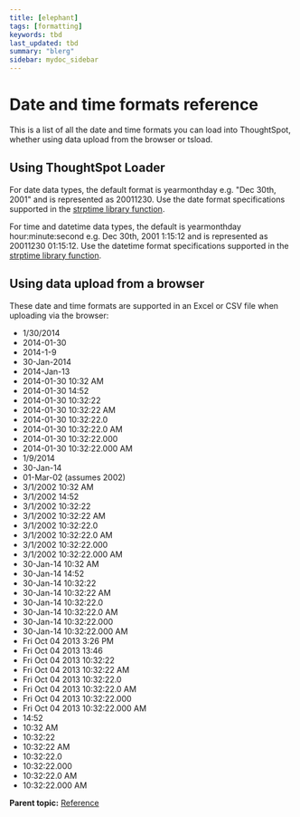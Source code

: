```yaml
---
title: [elephant]
tags: [formatting]
keywords: tbd
last_updated: tbd
summary: "blerg"
sidebar: mydoc_sidebar
---
```

# Date and time formats reference

This is a list of all the date and time formats you can load into ThoughtSpot, whether using data upload from the browser or tsload.

## Using ThoughtSpot Loader

For date data types, the default format is yearmonthday e.g. "Dec 30th, 2001" and is represented as 20011230. Use the date format specifications supported in the [strptime library function](http://man7.org/linux/man-pages/man3/strptime.3.html).

For time and datetime data types, the default is yearmonthday hour:minute:second e.g. Dec 30th, 2001 1:15:12 and is represented as 20011230 01:15:12. Use the datetime format specifications supported in the [strptime library function](http://man7.org/linux/man-pages/man3/strptime.3.html).

## Using data upload from a browser

These date and time formats are supported in an Excel or CSV file when uploading via the browser:

-   1/30/2014
-   2014-01-30
-   2014-1-9
-   30-Jan-2014
-   2014-Jan-13
-   2014-01-30 10:32 AM
-   2014-01-30 14:52
-   2014-01-30 10:32:22
-   2014-01-30 10:32:22 AM
-   2014-01-30 10:32:22.0
-   2014-01-30 10:32:22.0 AM
-   2014-01-30 10:32:22.000
-   2014-01-30 10:32:22.000 AM
-   1/9/2014
-   30-Jan-14
-   01-Mar-02 \(assumes 2002\)
-   3/1/2002 10:32 AM
-   3/1/2002 14:52
-   3/1/2002 10:32:22
-   3/1/2002 10:32:22 AM
-   3/1/2002 10:32:22.0
-   3/1/2002 10:32:22.0 AM
-   3/1/2002 10:32:22.000
-   3/1/2002 10:32:22.000 AM
-   30-Jan-14 10:32 AM
-   30-Jan-14 14:52
-   30-Jan-14 10:32:22
-   30-Jan-14 10:32:22 AM
-   30-Jan-14 10:32:22.0
-   30-Jan-14 10:32:22.0 AM
-   30-Jan-14 10:32:22.000
-   30-Jan-14 10:32:22.000 AM
-   Fri Oct 04 2013 3:26 PM
-   Fri Oct 04 2013 13:46
-   Fri Oct 04 2013 10:32:22
-   Fri Oct 04 2013 10:32:22 AM
-   Fri Oct 04 2013 10:32:22.0
-   Fri Oct 04 2013 10:32:22.0 AM
-   Fri Oct 04 2013 10:32:22.000
-   Fri Oct 04 2013 10:32:22.000 AM
-   14:52
-   10:32 AM
-   10:32:22
-   10:32:22 AM
-   10:32:22.0
-   10:32:22.000
-   10:32:22.0 AM
-   10:32:22.000 AM

**Parent topic:** [Reference](../../admin/reference/intro_reference.html)

